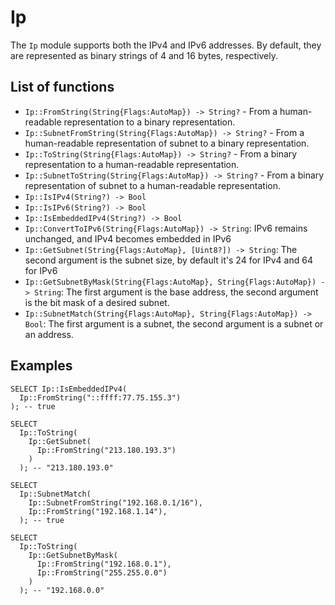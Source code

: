 # Ip

The `Ip`  module supports both the IPv4 and IPv6 addresses. By default, they are represented as binary strings of 4 and 16 bytes, respectively.

## List of functions

* `Ip::FromString(String{Flags:AutoMap}) -> String?` - From a human-readable representation to a binary representation.
* `Ip::SubnetFromString(String{Flags:AutoMap}) -> String?` - From a human-readable representation of subnet to a binary representation.
* `Ip::ToString(String{Flags:AutoMap}) -> String?` - From a binary representation to a human-readable representation.
* `Ip::SubnetToString(String{Flags:AutoMap}) -> String?` - From a binary representation of subnet to a human-readable representation.
* `Ip::IsIPv4(String?) -> Bool`
* `Ip::IsIPv6(String?) -> Bool`
* `Ip::IsEmbeddedIPv4(String?) -> Bool`
* `Ip::ConvertToIPv6(String{Flags:AutoMap}) -> String`: IPv6 remains unchanged, and IPv4 becomes embedded in IPv6
* `Ip::GetSubnet(String{Flags:AutoMap}, [Uint8?]) -> String`: The second argument is the subnet size, by default it's 24 for IPv4 and 64 for IPv6
* `Ip::GetSubnetByMask(String{Flags:AutoMap}, String{Flags:AutoMap}) -> String`: The first argument is the base address, the second argument is the bit mask of a desired subnet.
* `Ip::SubnetMatch(String{Flags:AutoMap}, String{Flags:AutoMap}) -> Bool`: The first argument is a subnet, the second argument is a subnet or an address.


## Examples

```yql
SELECT Ip::IsEmbeddedIPv4(
  Ip::FromString("::ffff:77.75.155.3")
); -- true

SELECT
  Ip::ToString(
    Ip::GetSubnet(
      Ip::FromString("213.180.193.3")
    )
  ); -- "213.180.193.0"

SELECT
  Ip::SubnetMatch(
    Ip::SubnetFromString("192.168.0.1/16"),
    Ip::FromString("192.168.1.14"),
  ); -- true

SELECT
  Ip::ToString(
    Ip::GetSubnetByMask(
      Ip::FromString("192.168.0.1"),
      Ip::FromString("255.255.0.0")
    )
  ); -- "192.168.0.0"
```
